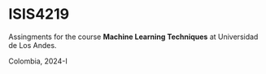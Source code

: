 # ISIS4219

Assingments for the course **Machine Learning Techniques** at Universidad de Los Andes.

Colombia, 2024-I
